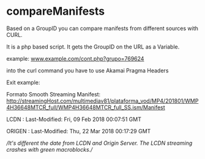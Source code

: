 # compareManifests
Based on a GroupID you can compare manifests from different sources with CURL.

It is a php based script. It gets the GroupID on the URL as a Variable.

example: www.example.com/cont.php?grupo=769624

into the curl command you have to use Akamai Pragma Headers

Exit example:

Formato Smooth Streaming
  Manifest:  http://streamingHost.com/multimediav81/plataforma_vod/MP4/201801/WMP4H36648MTCR_full/WMP4H36648MTCR_full_SS.ism/Manifest
  
  LCDN    : Last-Modified: Fri, 09 Feb 2018 00:07:51 GMT  
  
  ORIGEN  : Last-Modified: Thu, 22 Mar 2018 00:17:29 GMT
  
  */It's different the date from LCDN and Origin Server.
   The LCDN streaming  crashes with green macroblocks./*
